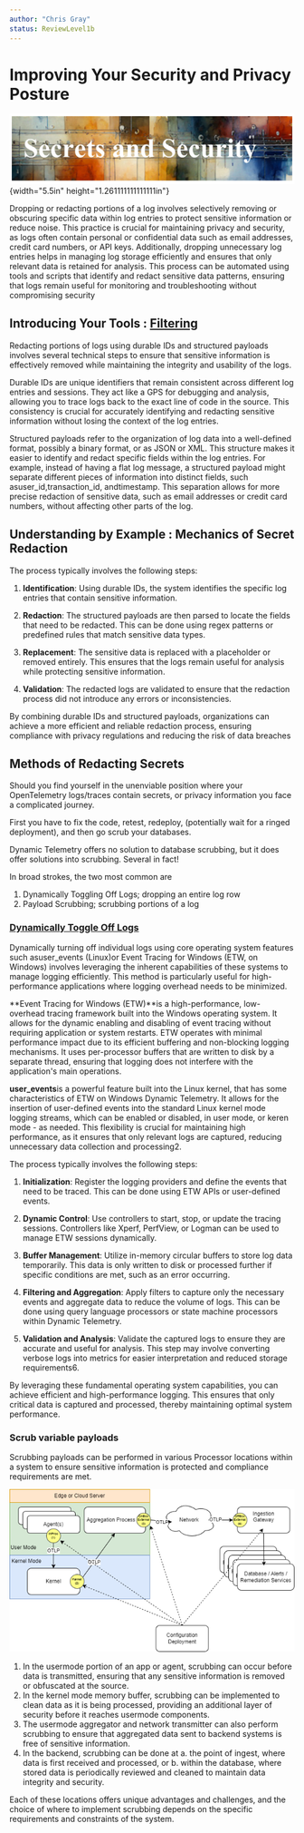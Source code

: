 ```yaml
---
author: "Chris Gray"
status: ReviewLevel1b
---
```


# Improving Your Security and Privacy Posture

![image](../orig_media/RedactingSecrets.banner.png){width="5.5in"
height="1.261111111111111in"}

Dropping or redacting portions of a log involves selectively removing or
obscuring specific data within log entries to protect sensitive information or
reduce noise. This practice is crucial for maintaining privacy and security, as
logs often contain personal or confidential data such as email addresses, credit
card numbers, or API keys. Additionally, dropping unnecessary log entries helps
in managing log storage efficiently and ensures that only relevant data is
retained for analysis. This process can be automated using tools and scripts
that identify and redact sensitive data patterns, ensuring that logs remain
useful for monitoring and troubleshooting without compromising security

## Introducing Your Tools : [Filtering](./Architecture.Components.FiltersAndRouters.document.md)

Redacting portions of logs using durable IDs and structured payloads involves
several technical steps to ensure that sensitive information is effectively
removed while maintaining the integrity and usability of the logs.

Durable IDs are unique identifiers that remain consistent across different log
entries and sessions. They act like a GPS for debugging and analysis, allowing
you to trace logs back to the exact line of code in the source. This consistency
is crucial for accurately identifying and redacting sensitive information
without losing the context of the log entries.

Structured payloads refer to the organization of log data into a well-defined
format, possibly a binary format, or as JSON or XML. This structure makes it
easier to identify and redact specific fields within the log entries. For
example, instead of having a flat log message, a structured payload might
separate different pieces of information into distinct fields, such
asuser_id,transaction_id, andtimestamp. This separation allows for more precise
redaction of sensitive data, such as email addresses or credit card numbers,
without affecting other parts of the log.

## Understanding by Example : Mechanics of Secret Redaction

The process typically involves the following steps:

1. **Identification**: Using durable IDs, the system identifies the specific log
   entries that contain sensitive information.

1. **Redaction**: The structured payloads are then parsed to locate the fields
   that need to be redacted. This can be done using regex patterns or predefined
   rules that match sensitive data types.

1. **Replacement**: The sensitive data is replaced with a placeholder or removed
   entirely. This ensures that the logs remain useful for analysis while
   protecting sensitive information.

1. **Validation**: The redacted logs are validated to ensure that the redaction
   process did not introduce any errors or inconsistencies.

By combining durable IDs and structured payloads, organizations can achieve a
more efficient and reliable redaction process, ensuring compliance with privacy
regulations and reducing the risk of data breaches

## Methods of Redacting Secrets

Should you find yourself in the unenviable position where your OpenTelemetry
logs/traces contain secrets, or privacy information you face a complicated
journey.

First you have to fix the code, retest, redeploy, (potentially wait for a
ringed deployment), and then go scrub your databases.

Dynamic Telemetry offers no solution to database scrubbing, but it does offer
solutions into scrubbing.  Several in fact!

In broad strokes, the two most common are

1. Dynamically Toggling Off Logs;  dropping an entire log row
1. Payload Scrubbing;  scrubbing portions of a log

### [Dynamically Toggle Off Logs](./PositionPaper.DynamicallyToggleLogs.document.md)

Dynamically turning off individual logs using core operating system features
such asuser_events (Linux)or Event Tracing for Windows (ETW, on Windows)
involves leveraging the inherent capabilities of these systems to manage logging
efficiently. This method is particularly useful for high-performance
applications where logging overhead needs to be minimized.

\*\*Event Tracing for Windows (ETW)\*\*is a high-performance, low-overhead
tracing framework built into the Windows operating system. It allows for the
dynamic enabling and disabling of event tracing without requiring application or
system restarts. ETW operates with minimal performance impact due to its
efficient buffering and non-blocking logging mechanisms. It uses per-processor
buffers that are written to disk by a separate thread, ensuring that logging
does not interfere with the application's main operations.

**user_events**is a powerful feature built into the Linux kernel, that has some
characteristics of ETW on Windows Dynamic Telemetry. It allows for the insertion
of user-defined events into the standard Linux kernel mode logging streams,
which can be enabled or disabled, in user mode, or keren mode - as needed. This
flexibility is crucial for maintaining high performance, as it ensures that only
relevant logs are captured, reducing unnecessary data collection and
processing2.

The process typically involves the following steps:

1. **Initialization**: Register the logging providers and define the events that
   need to be traced. This can be done using ETW APIs or user-defined events.

1. **Dynamic Control**: Use controllers to start, stop, or update the tracing
   sessions. Controllers like Xperf, PerfView, or Logman can be used to manage
   ETW sessions dynamically.

1. **Buffer Management**: Utilize in-memory circular buffers to store log data
   temporarily. This data is only written to disk or processed further if
   specific conditions are met, such as an error occurring.

1. **Filtering and Aggregation**: Apply filters to capture only the necessary
   events and aggregate data to reduce the volume of logs. This can be done
   using query language processors or state machine processors within Dynamic
   Telemetry.

1. **Validation and Analysis**: Validate the captured logs to ensure they are
   accurate and useful for analysis. This step may involve converting verbose
   logs into metrics for easier interpretation and reduced storage
   requirements6.

By leveraging these fundamental operating system capabilities, you can achieve
efficient and high-performance logging. This ensures that only critical data is
captured and processed, thereby maintaining optimal system performance.

### Scrub variable payloads

Scrubbing payloads can be performed in various Processor locations within a
system to ensure sensitive information is protected and compliance requirements
are met.

![hi](../orig_media/Architecture.Boxes.Full.DynamicTelemetry.drawio.png)

1. In the usermode portion of an app or agent, scrubbing can occur before data
   is transmitted, ensuring that any sensitive information is removed or
   obfuscated at the source.
2. In the kernel mode memory buffer, scrubbing can be implemented to clean data
   as it is being processed, providing an additional layer of security before it
   reaches usermode components.
3. The usermode aggregator and network transmitter can also perform scrubbing to
   ensure that aggregated data sent to backend systems is free of sensitive
   information.
4. In the backend, scrubbing can be done at a. the point of ingest, where data
   is first received and processed, or b. within the database, where stored data
   is periodically reviewed and cleaned to maintain data integrity and security.

Each of these locations offers unique advantages and challenges, and the choice
of where to implement scrubbing depends on the specific requirements and
constraints of the system.
